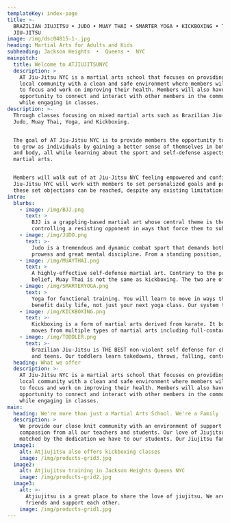 ```yaml
---
templateKey: index-page
title: >-
  BRAZILIAN JIUJITSU • JUDO • MUAY THAI • SMARTER YOGA • KICKBOXING • TODDLER
  JIU-JITSU
image: /img/dsc04815-1-.jpg
heading: Martial Arts for Adults and Kids
subheading: Jackson Heights  •  Queens •  NYC
mainpitch:
  title: Welcome to ATJIUJITSUNYC
  description: >
    AT Jiu-Jitsu NYC is a martial arts school that focuses on providing the
    local community with a clean and safe environment where members will be able
    to focus and work on improving their health. Members will also have the
    opportunity to connect and interact with other members in the community
    while engaging in classes.
description: >-
  Through classes focusing on mixed martial arts such as Brazilian Jiu-Jitsu,
  Judo, Muay Thai, Yoga, and Kickboxing.


  The goal of AT Jiu-Jitsu NYC is to provide members the opportunity to be able
  to grow as individuals by gaining a better sense of themselves in both mind
  and body, all while learning about the sport and self-defense aspects of these
  martial arts.  


  Members will walk out of at Jiu-Jitsu NYC feeling empowered and confident. AT
  Jiu-Jitsu NYC will work with members to set personalized goals and prove that
  these set objections can be reached, despite any existing limitations.
intro:
  blurbs:
    - image: /img/BJJ.png
      text: >
        BJJ is a grappling-based martial art whose central theme is the skill of
        controlling a resisting opponent in ways that force them to submit…
    - image: /img/JUDO.png
      text: >-
        Judo is a tremendous and dynamic combat sport that demands both physical
        prowess and great mental discipline. From a standing position, it…
    - image: /img/MUAYTHAI.png
      text: >
        A highly-effective self-defense martial art. Contrary to the popular
        belief, Muay Thai is not the same as kickboxing. The two are often…
    - image: /img/SMARTERYOGA.png
      text: >
        Yoga for functional training. You will learn to move in ways that will
        benefit daily life, not just your next yoga class. Our system takes…
    - image: /img/KICKBOXING.png
      text: >-
        Kickboxing is a form of martial arts derived from karate. It borrows
        moves from multiple types of martial arts including full-contact…
    - image: /img/TODDLER.png
      text: >-
        Brazilian Jiu-Jitsu is THE BEST non-violent self defense for children
        and teens. Our toddlers learn takedowns, throws, falling, controls…
  heading: What we offer
  description: >-
    AT Jiu-Jitsu NYC is a martial arts school that focuses on providing the
    local community with a clean and safe environment where members will be able
    to focus and work on improving their health. Members will also have the
    opportunity to connect and interact with other members in the community
    while engaging in classes.
main:
  heading: We're more than just a Martial Arts School. We're a Family
  description: >
    We provide our close knit community with an environment of support and
    compassion from all our teachers and students. Our love of Jiujitsu is only
    matched by the dedication we have to our students. Our Jiujitsu family.
  image1:
    alt: Atjiujitsu also offers kickboxing classes
    image: /img/products-grid3.jpg
  image2:
    alt: Atjiujitsu training in Jackson Heights Queens NYC
    image: /img/products-grid2.jpg
  image3:
    alt: >-
      Atjiujitsu is a great place to share the love of jiujitsu. We are all
      friends and support each other.
    image: /img/products-grid1.jpg
---
```


